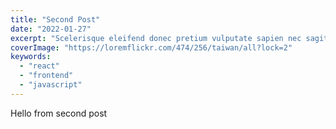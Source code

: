 ```yaml
---
title: "Second Post"
date: "2022-01-27"
excerpt: "Scelerisque eleifend donec pretium vulputate sapien nec sagittis aliquam malesuada. Turpis tincidunt id aliquet risus feugiat in ante. Nisl pretium fusce id velit. Ultrices gravida dictum fusce ut placerat orci nulla pellentesque. Sodales ut eu sem integer."
coverImage: "https://loremflickr.com/474/256/taiwan/all?lock=2"
keywords:
  - "react"
  - "frontend"
  - "javascript"
---
```

Hello from second post
